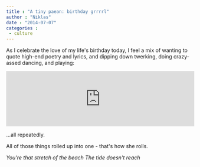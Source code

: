```yaml
---
title : "A tiny paean: birthday grrrrl"
author : "Niklas"
date : "2014-07-07"
categories : 
 - culture
---
```


As I celebrate the love of my life's birthday today, I feel a mix of wanting to quote high-end poetry and lyrics, and dipping down twerking, doing crazy-assed dancing, and playing:

<iframe src="https://embed.spotify.com/?uri=spotify:track:6Gw6nYOV57j9TBwvz85pPZ" width="510 height=" 200"="" frameborder="0" allowtransparency="true"></iframe>

...all repeatedly.

All of those things rolled up into one - that's how she rolls.

_You're that stretch of the beach The tide doesn't reach_
